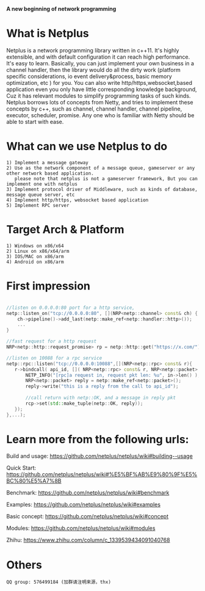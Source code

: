 **A new beginning of network programming**

# What is Netplus

Netplus is a network programming library written in c++11. It's highly extensible, and with default configuration it can reach high performance.
It's easy to learn. Basically, you can just implement your own business in a channel handler, then the library would do all the dirty work (platform specific considerations, io event delivery&process, basic memory optimization, etc ) for you.
You can also write http/https,websocket,based application even you only have little corresponding knowledge background, Cuz it has relevant modules to simplify programming tasks of such kinds.
Netplus borrows lots of concepts from Netty, and tries to implement these concepts by c++, such as channel, channel handler, channel pipeline, executor, scheduler, promise. Any one who is familiar with Netty should be able to start with ease. 

# What can we use Netplus to do
    1) Implement a message gateway
    2) Use as the network component of a message queue, gameserver or any other network based application.
       please note that netplus is not a gameserver framework, But you can implement one with netplus
    3) Implement protocol driver of Middleware, such as kinds of database, message queue server, etc
    4) Implement http/https, websocket based application
    5) Implement RPC server

# Target Arch & Platform
    1) Windows on x86/x64
    2) Linux on x86/x64/arm
    3) IOS/MAC on x86/arm
    4) Android on x86/arm
    
    
# First impression

```CPP

//listen on 0.0.0.0:80 port for a http service, 
netp::listen_on("tcp://0.0.0.0:80", [](NRP<netp::channel> const& ch) {
    ch->pipeline()->add_last(netp::make_ref<netp::handler::http>());
    ...
}

//fast request for a http request
NRP<netp::http::request_promise> rp = netp::http::get("https://x.com/");

//listen on 10088 for a rpc service
netp::rpc::listen("tcp://0.0.0.0:10088",[](NRP<netp::rpc> const& r){
   r->bindcall( api_id, []( NRP<netp::rpc> const& r, NRP<netp::packet> cosnt& in, NRP<netp::rpc_call_promise> const& rcp ) {
       NETP_INFO("[rpc]a request in, request pkt len: %u", in->len() );
       NRP<netp::packet> reply = netp::make_ref<netp::packet>();
       reply->write("this is a reply from the call to api_id");
       
       //call return with netp::OK, and a message in reply pkt
       rcp->set(std::make_tuple(netp::OK, reply));
   });
},...);

```

# Learn more from the following urls:

Build and usage: <https://github.com/netplus/netplus/wiki#building--usage>

Quick Start: <https://github.com/netplus/netplus/wiki#%E5%BF%AB%E9%80%9F%E5%BC%80%E5%A7%8B>

Benchmark: <https://github.com/netplus/netplus/wiki#benchmark>

Examples: <https://github.com/netplus/netplus/wiki#examples>

Basic concept: <https://github.com/netplus/netplus/wiki#concept>

Modules: <https://github.com/netplus/netplus/wiki#modules>

Zhihu: https://www.zhihu.com/column/c_1339539434091040768

	
# Others

	QQ group: 576499184 (加群请注明来源，thx)

